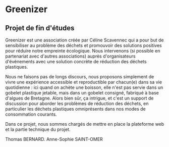 # Greenizer

Projet de fin d'études
----------------------

Greenizer est une association créée par Céline Scavennec qui a pour but de sensibiliser au problème des déchets et promouvoir des solutions positives pour réduire notre empreinte écologique.
Nous intervenons (si possible en partenariat avec d'autres associations) auprès d'organisateurs d'événements avec une solution concrète de réduction des déchets plastiques.

Nous ne faisons pas de longs discours, nous proposons simplement de vivre une expérience accessible et reproductible par chacun(e) dans sa vie quotidienne : ici quand on achète une boisson, elle n'est pas servie dans un gobelet plastique jetable, mais dans un gobelet consigné, fabriqué à base d'algues de Bretagne. Alors bien sûr, ça intrigue, et c'est un support de discussion pour aborder les problèmes de réduction des déchets, en particulier les déchets plastiques omniprésents dans nos modes de consommation courants.

Dans ce projet, nous sommes chargés de mettre en place la plateforme web et la partie technique du projet.

Thomas BERNARD.
Anne-Sophie SAINT-OMER
